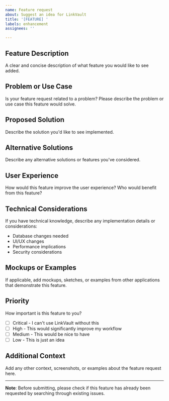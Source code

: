 ```yaml
---
name: Feature request
about: Suggest an idea for LinkVault
title: '[FEATURE] '
labels: enhancement
assignees: ''

---
```


## Feature Description
A clear and concise description of what feature you would like to see added.

## Problem or Use Case
Is your feature request related to a problem? Please describe the problem or use case this feature would solve.

## Proposed Solution
Describe the solution you'd like to see implemented.

## Alternative Solutions
Describe any alternative solutions or features you've considered.

## User Experience
How would this feature improve the user experience? Who would benefit from this feature?

## Technical Considerations
If you have technical knowledge, describe any implementation details or considerations:
- Database changes needed
- UI/UX changes
- Performance implications
- Security considerations

## Mockups or Examples
If applicable, add mockups, sketches, or examples from other applications that demonstrate this feature.

## Priority
How important is this feature to you?
- [ ] Critical - I can't use LinkVault without this
- [ ] High - This would significantly improve my workflow
- [ ] Medium - This would be nice to have
- [ ] Low - This is just an idea

## Additional Context
Add any other context, screenshots, or examples about the feature request here.

---

**Note**: Before submitting, please check if this feature has already been requested by searching through existing issues.